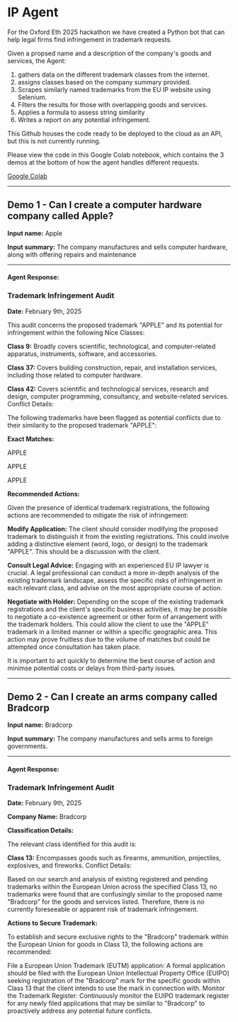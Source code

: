 # IP Agent
For the Oxford Eth 2025 hackathon we have created a Python bot that can help legal firms find infringement in trademark requests.

Given a propsed name and a description of the company's goods and services, the Agent:

1. gathers data on the different trademark classes from the internet.
2. assigns classes based on the company summary provided.
3. Scrapes similarly named trademarks from the EU IP website using Selenium.
4. Filters the results for those with overlapping goods and services.
5. Applies a formula to assess string similarity
6. Writes a report on any potential infringement.

This Github houses the code ready to be deployed to the cloud as an API, but this is not currently running.

Please view the code in this Google Colab notebook, which contains the 3 demos at the bottom of how the agent handles different requests.

[Google Colab](https://colab.research.google.com/drive/1flKc7FvMSHKr6hqF4MB13d16IHkdw9bo?usp=sharing) 

---

## Demo 1 - Can I create a computer hardware company called Apple?

**Input name:** Apple

**Input summary:** The company manufactures and sells computer hardware, along with offering repairs and maintenance

---

#### Agent Response:

### Trademark Infringement Audit

**Date:** February 9th, 2025

This audit concerns the proposed trademark "APPLE" and its potential for infringement within the following Nice Classes:

**Class 9:** Broadly covers scientific, technological, and computer-related apparatus, instruments, software, and accessories.

**Class 37:** Covers building construction, repair, and installation services, including those related to computer hardware.

**Class 42:** Covers scientific and technological services, research and design, computer programming, consultancy, and website-related services.
Conflict Details:

The following trademarks have been flagged as potential conflicts due to their similarity to the proposed trademark "APPLE":

**Exact Matches:**

APPLE

APPLE

APPLE

**Recommended Actions:**

Given the presence of identical trademark registrations, the following actions are recommended to mitigate the risk of infringement:

**Modify Application:** The client should consider modifying the proposed trademark to distinguish it from the existing registrations. This could involve adding a distinctive element (word, logo, or design) to the trademark "APPLE". This should be a discussion with the client.

**Consult Legal Advice:** Engaging with an experienced EU IP lawyer is crucial. A legal professional can conduct a more in-depth analysis of the existing trademark landscape, assess the specific risks of infringement in each relevant class, and advise on the most appropriate course of action.

**Negotiate with Holder:** Depending on the scope of the existing trademark registrations and the client's specific business activities, it may be possible to negotiate a co-existence agreement or other form of arrangement with the trademark holders. This could allow the client to use the "APPLE" trademark in a limited manner or within a specific geographic area. This action may prove fruitless due to the volume of matches but could be attempted once consultation has taken place.

It is important to act quickly to determine the best course of action and minimse potential costs or delays from third-party issues.

---

## Demo 2 - Can I create an arms company called Bradcorp

**Input name:** Bradcorp

**Input summary:** The company manufactures and sells arms to foreign governments.

---

#### Agent Response:

### Trademark Infringement Audit

**Date:** February 9th, 2025

**Company Name:** Bradcorp

**Classification Details:**

The relevant class identified for this audit is:

**Class 13:** Encompasses goods such as firearms, ammunition, projectiles, explosives, and fireworks.
Conflict Details:

Based on our search and analysis of existing registered and pending trademarks within the European Union across the specified Class 13, no trademarks were found that are confusingly similar to the proposed name "Bradcorp" for the goods and services listed. Therefore, there is no currently foreseeable or apparent risk of trademark infringement.

**Actions to Secure Trademark:**

To establish and secure exclusive rights to the "Bradcorp" trademark within the European Union for goods in Class 13, the following actions are recommended:

File a European Union Trademark (EUTM) application: A formal application should be filed with the European Union Intellectual Property Office (EUIPO) seeking registration of the "Bradcorp" mark for the specific goods within Class 13 that the client intends to use the mark in connection with.
Monitor the Trademark Register: Continuously monitor the EUIPO trademark register for any newly filed applications that may be similar to "Bradcorp" to proactively address any potential future conflicts.
